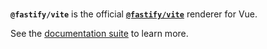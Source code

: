 <br>

**`@fastify/vite`** is the official [**`@fastify/vite`**](https://fastify-vite.dev) renderer for Vue.

See the [documentation suite](https://fastify-vite.dev) to learn more.
